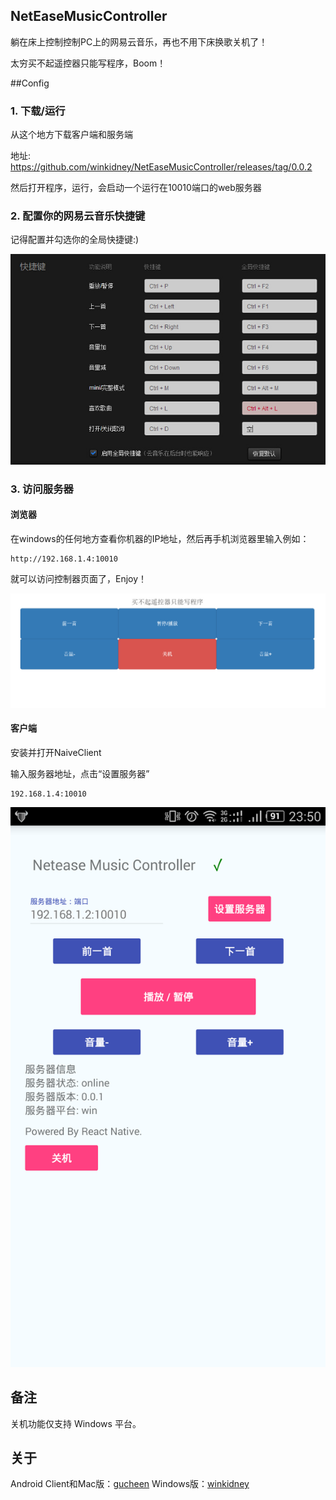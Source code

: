 NetEaseMusicController
------------------------------

躺在床上控制控制PC上的网易云音乐，再也不用下床换歌关机了！

太穷买不起遥控器只能写程序，Boom！

##Config

### 1. 下载/运行
从这个地方下载客户端和服务端

地址: https://github.com/winkidney/NetEaseMusicController/releases/tag/0.0.2

然后打开程序，运行，会启动一个运行在10010端口的web服务器

### 2. 配置你的网易云音乐快捷键
记得配置并勾选你的全局快捷键:)

![网易云快捷键设置](resources/net_ease_music_settings.jpg)

### 3. 访问服务器


#### 浏览器
在windows的任何地方查看你机器的IP地址，然后再手机浏览器里输入例如：

```
http://192.168.1.4:10010
```

就可以访问控制器页面了，Enjoy！

![控制页面](resources/ui.jpg)

#### 客户端
安装并打开NaiveClient

输入服务器地址，点击“设置服务器”

```
192.168.1.4:10010
```

![控制页面](resources/mobile.png)

## 备注

关机功能仅支持 Windows 平台。

## 关于
Android Client和Mac版：[gucheen](https://github.com/gucheen)
Windows版：[winkidney](https://github.com/winkidney)

